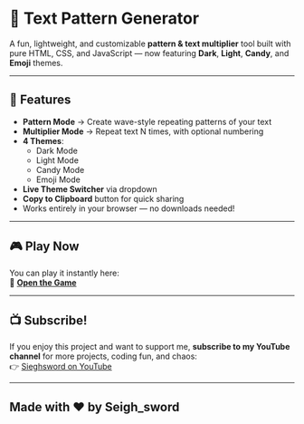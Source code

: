 # 🎨 Text Pattern Generator

A fun, lightweight, and customizable **pattern & text multiplier** tool built with pure HTML, CSS, and JavaScript — now featuring **Dark**, **Light**, **Candy**, and **Emoji** themes.  

---

## 🚀 Features
- **Pattern Mode** → Create wave-style repeating patterns of your text  
- **Multiplier Mode** → Repeat text N times, with optional numbering  
- **4 Themes**:
  - Dark Mode
  - Light Mode
  - Candy Mode
  - Emoji Mode
- **Live Theme Switcher** via dropdown
- **Copy to Clipboard** button for quick sharing  
- Works entirely in your browser — no downloads needed!

---

## 🎮 Play Now
You can play it instantly here:  
🔗 **[Open the Game](https://seigh-sword.github.io/pattern-maker/)**

---

## 📺 Subscribe!
If you enjoy this project and want to support me, **subscribe to my YouTube channel** for more projects, coding fun, and chaos:  
👉 [Sieghsword on YouTube](https://www.youtube.com/@Sieghsword)  

---

## Made with ❤️ by **Seigh_sword**
